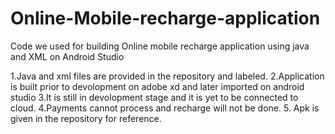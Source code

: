 # Online-Mobile-recharge-application
Code we used for building Online mobile recharge application using java and XML on Android Studio

1.Java and xml files are provided in the repository and labeled.
2.Application is built prior to devolopment on adobe xd and later imported on android studio 
3.It is still in devolopment stage and it is yet to be connected to cloud.
4.Payments cannot process and recharge will not be done.
5. Apk is given in the repository for reference.




